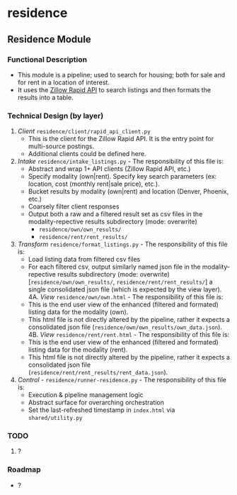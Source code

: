# residence

## Residence Module

### Functional Description

- This module is a pipeline; used to search for housing; both for sale and for rent in a location of interest. 
- It uses the [Zillow Rapid API](https://rapidapi.com/s.mahmoud97/api/zillow56) to search listings and then formats the results into a table.

### Technical Design (by layer)

1. *Client*  `residence/client/rapid_api_client.py`
    - This is the client for the Zillow Rapid API. It is the entry point for multi-source postings.
    - Additional clients could be defined here.
2. *Intake*  `residence/intake_listings.py` - The responsibility of this file is:
    - Abstract and wrap 1+ API clients (Zillow Rapid API, etc.)
    - Specify modality (own|rent).  Specify key search parameters (ex: location, cost (monthly rent|sale price), etc.).
    - Bucket results by modality (own|rent) and location (Denver, Phoenix, etc.)
    - Coarsely filter client responses
    - Output both a raw and a filtered result set as csv files in the modality-repective results subdirectory (mode: overwrite)
        - `residence/own/own_results/`
        - `residence/rent/rent_results/`
3. *Transform*  `residence/format_listings.py` - The responsibility of this file is:
    - Load listing data from filtered csv files
    - For each filtered csv, output similarly named json file in the modality-repective results subdirectory (mode: overwrite) [`residence/own/own_results/`, `residence/rent/rent_results/`] a single consolidated json file (which is expected by the view layer).
4A. *View*  `residence/own/own.html` - The responsibility of this file is:
    - This is the end user view of the enhanced (filtered and formated) listing data for the modality (own).
    - This html file is not directly altered by the pipeline, rather it expects a consolidated json file (`residence/own/own_results/own_data.json`).
4B. *View*  `residence/rent/rent.html` - The responsibility of this file is:
    - This is the end user view of the enhanced (filtered and formated) listing data for the modality (rent).
    - This html file is not directly altered by the pipeline, rather it expects a consolidated json file (`residence/rent/rent_results/rent_data.json`).
5. *Control* - `residence/runner-residence.py` - The responsibility of this file is:
    - Execution & pipeline management logic
    - Abstract surface for overarching orchestration
    - Set the last-refreshed timestamp in `index.html` via `shared/utility.py`

### TODO

1. ?

### Roadmap

- ?
